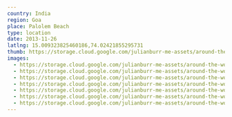 ```yaml
---
country: India
region: Goa
place: Palolem Beach
type: location
date: 2013-11-26
latlng: 15.009323825460186,74.02421855295731
thumb: https://storage.cloud.google.com/julianburr-me-assets/around-the-world/india/palolem-beach/IMG_1421--thumb.JPG
images:
  - https://storage.cloud.google.com/julianburr-me-assets/around-the-world/india/palolem-beach/IMG_1392.JPG
  - https://storage.cloud.google.com/julianburr-me-assets/around-the-world/india/palolem-beach/IMG_1421.JPG
  - https://storage.cloud.google.com/julianburr-me-assets/around-the-world/india/palolem-beach/IMG_1423.JPG
  - https://storage.cloud.google.com/julianburr-me-assets/around-the-world/india/palolem-beach/IMG_1418.JPG
  - https://storage.cloud.google.com/julianburr-me-assets/around-the-world/india/palolem-beach/IMG_1384.JPG
  - https://storage.cloud.google.com/julianburr-me-assets/around-the-world/india/palolem-beach/IMG_1391.JPG
  - https://storage.cloud.google.com/julianburr-me-assets/around-the-world/india/palolem-beach/IMG_1398.JPG
---
```

